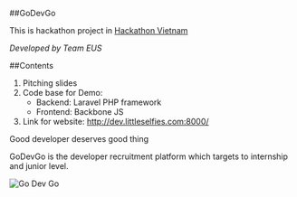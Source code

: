 ##GoDevGo

This is hackathon project in [Hackathon Vietnam](http://www.hackathonvietnam.com/)

*Developed by Team EUS*

##Contents
1. Pitching slides
2. Code base for Demo:
	* Backend: Laravel PHP framework
	* Frontend: Backbone JS
3. Link for website:
http://dev.littleselfies.com:8000/


Good developer deserves good thing

GoDevGo is the developer recruitment platform which targets to internship and junior level.

![Go Dev Go](http://cdn.eus.vn/uploads/media_file/godevgo.jpg)
